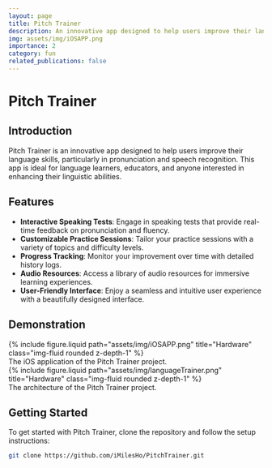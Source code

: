 ```yaml
---
layout: page
title: Pitch Trainer
description: An innovative app designed to help users improve their language skills, particularly in pronunciation and speech recognition.
img: assets/img/iOSAPP.png
importance: 2
category: fun
related_publications: false
---
```


# Pitch Trainer

## Introduction
Pitch Trainer is an innovative app designed to help users improve their language skills, particularly in pronunciation and speech recognition. This app is ideal for language learners, educators, and anyone interested in enhancing their linguistic abilities.

## Features
- **Interactive Speaking Tests**: Engage in speaking tests that provide real-time feedback on pronunciation and fluency.
- **Customizable Practice Sessions**: Tailor your practice sessions with a variety of topics and difficulty levels.
- **Progress Tracking**: Monitor your improvement over time with detailed history logs.
- **Audio Resources**: Access a library of audio resources for immersive learning experiences.
- **User-Friendly Interface**: Enjoy a seamless and intuitive user experience with a beautifully designed interface.

## Demonstration

<div class="row">
    <div class="col-sm mt-3 mt-md-0">
        {% include figure.liquid path="assets/img/iOSAPP.png" title="Hardware" class="img-fluid rounded z-depth-1" %}
    </div>
</div>
<div class="caption">
    The iOS application of the Pitch Trainer project.
</div>

<div class="row">
    <div class="col-sm mt-3 mt-md-0">
        {% include figure.liquid path="assets/img/languageTrainer.png" title="Hardware" class="img-fluid rounded z-depth-1" %}
    </div>
</div>
<div class="caption">
    The architecture of the Pitch Trainer project.
</div>

## Getting Started
To get started with Pitch Trainer, clone the repository and follow the setup instructions:

```bash
git clone https://github.com/iMilesHo/PitchTrainer.git